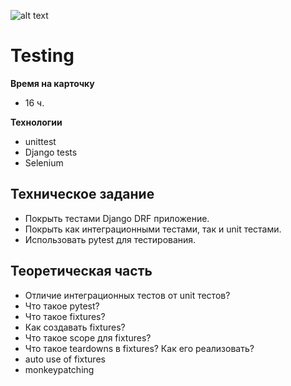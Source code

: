 ![alt text](https://static.tildacdn.com/tild3561-6163-4531-b662-383539366166/WIS_LOGO_white_NEW.svg)

# Testing

**Время на карточку**
- 16 ч.

**Технологии**
- unittest
- Django tests
- Selenium

**Техническое задание**
---
- Покрыть тестами Django DRF приложение.
- Покрыть как интеграционными тестами, так и unit тестами.
- Использовать pytest для тестирования.

**Теоретическая часть**
---
- Отличие интеграционных тестов от unit тестов?
- Что такое pytest?
- Что такое fixtures?
- Как создавать fixtures?
- Что такое scope для fixtures?
- Что такое teardowns в fixtures? Как его реализовать?
- auto use of fixtures
- monkeypatching